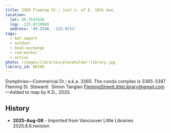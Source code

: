 ```yaml
---
title: 3369 Fleming St.; just n. of E. 18th Ave.
location:
  lat: 49.2547626
  lng: -123.0710969
  address: '49.2548, -123.0711'
tags:
  - kml-import
  - outdoor
  - book-exchange
  - red-marker
  - active
photo: /images/libraries/placeholder-library.jpg
library_id: 00189
---
```

Dumphries—Commercial Dr.; a.k.a. 3365.
The condo complex is 3365-3387 Fleming St.
Steward:  Simon Tanglao FlemingStreetLittleLibrary@gmail.com 
—Added to map by K.D., 2020. 

## History
- **2025-Aug-08** - Imported from Vancouver Little Libraries 2025.8.6.revision
